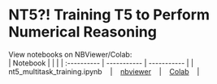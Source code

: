 # NT5?! Training T5 to Perform Numerical Reasoning

View notebooks on NBViewer/Colab:  
| Notebook      |  |  |
| :---------- | ----------- | ----------- |
| nt5_multitask_training.ipynb &nbsp;&nbsp; | &nbsp;&nbsp; [nbviewer](https://nbviewer.jupyter.org/github/yintrigue/portfolio-ds/blob/master/ml_nt5/src/nt5_multitask_training.ipynb) &nbsp;&nbsp; | &nbsp;&nbsp; [Colab](https://colab.research.google.com/github/yintrigue/portfolio-ds/blob/master/ml_nt5/src/nt5_multitask_training.ipynb) &nbsp;&nbsp; |

